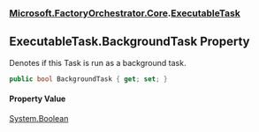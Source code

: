 ### [Microsoft.FactoryOrchestrator.Core](Microsoft_FactoryOrchestrator_Core.md 'Microsoft.FactoryOrchestrator.Core').[ExecutableTask](ExecutableTask.md 'Microsoft.FactoryOrchestrator.Core.ExecutableTask')
## ExecutableTask.BackgroundTask Property
Denotes if this Task is run as a background task.  
```csharp
public bool BackgroundTask { get; set; }
```
#### Property Value
[System.Boolean](https://docs.microsoft.com/en-us/dotnet/api/System.Boolean 'System.Boolean')
